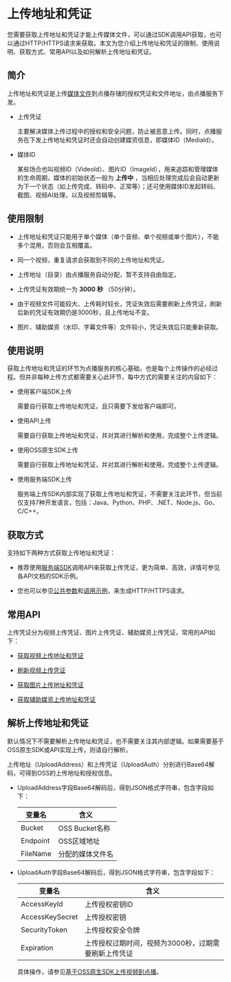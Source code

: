 上传地址和凭证 
============================

您需要获取上传地址和凭证才能上传媒体文件，可以通过SDK调用API获取，也可以通过HTTP/HTTPS请求来获取。本文为您介绍上传地址和凭证的限制、使用说明、获取方式、常用API以及如何解析上传地址和凭证。

简介 
-----------------------

上传地址和凭证是上传[媒体文件](/intl.zh-CN/开发指南/媒体上传/概述.md)到点播存储的授权凭证和文件地址，由点播服务下发。

* 上传凭证

  主要解决媒体上传过程中的授权和安全问题，防止被恶意上传。同时，点播服务在下发上传地址和凭证时还会自动创建媒资信息，即媒体ID（MediaId）。
  




<!-- -->

* 媒体ID

  某些场合也叫视频ID（VideoId）、图片ID（ImageId），用来追踪和管理媒体的生命周期，媒体的初始状态一般为 **上传中** ，当相应处理完成后会自动更新为下一个状态（如上传完成、转码中、正常等）；还可使用媒体ID发起转码、截图、视频AI处理，以及视频剪辑等。
  




使用限制 
-------------------------

* 上传地址和凭证只能用于单个媒体（单个音频、单个视频或单个图片），不能多个混用，否则会互相覆盖。

  

* 同一个视频，重复请求会获取到不同的上传地址和凭证。

  

* 上传地址（目录）由点播服务自动分配，暂不支持自由指定。

  

* 上传凭证有效期统一为 **3000** **秒** （50分钟）。

  

* 由于视频文件可能较大、上传耗时较长，凭证失效后需要刷新上传凭证，刷新后新的凭证有效期仍是3000秒，且上传地址不变。

  

* 图片、辅助媒资（水印、字幕文件等）文件较小，凭证失效后只能重新获取。

  




使用说明 
-------------------------

获取上传地址和凭证的环节为点播服务的核心基础，也是每个上传操作的必经过程。但并非每种上传方式都需要关心此环节，每中方式的需要关注的内容如下：

* 使用客户端SDK上传

  需要自行获取上传地址和凭证，且只需要下发给客户端即可。
  

* 使用API上传

  需要自行获取上传地址和凭证，并对其进行解析和使用，完成整个上传逻辑。
  

* 使用OSS原生SDK上传

  需要自行获取上传地址和凭证，并对其进行解析和使用，完成整个上传逻辑。
  

* 使用服务端SDK上传

  服务端上传SDK内部实现了获取上传地址和凭证，不需要关注此环节，但当前仅支持7种开发语言，包括：Java、Python、PHP、.NET、Node.js、Go、C/C++。
  




获取方式 
-------------------------

支持如下两种方式获取上传地址和凭证：

* 推荐使用[服务端SDK](/intl.zh-CN/服务端SDK/使用说明.md)调用API来获取上传凭证，更为简单、高效，详情可参见各API文档的SDK示例。

  

* 您也可以参见[公共参数](/intl.zh-CN/服务端API/调用方式/公共参数.md)和[调用示例](/intl.zh-CN/服务端API/调用方式/调用示例.md)，来生成HTTP/HTTPS请求。

  




常用API 
--------------------------

上传凭证分为视频上传凭证、图片上传凭证、辅助媒资上传凭证，常用的API如下：

* [获取视频上传地址和凭证](/intl.zh-CN/服务端API/媒体上传/获取视频上传地址和凭证.md)

  

* [刷新视频上传凭证](/intl.zh-CN/服务端API/媒体上传/刷新视频上传凭证.md)

  

* [获取图片上传地址和凭证](/intl.zh-CN/服务端API/媒体上传/获取图片上传地址和凭证.md)

  

* [获取辅助媒资上传地址和凭证](/intl.zh-CN/服务端API/媒体上传/获取辅助媒资上传地址和凭证.md)

  




解析上传地址和凭证 
------------------------------

默认情况下不需要解析上传地址和凭证，也不需要关注其内部逻辑。如果需要基于OSS原生SDK或API实现上传，则请自行解析。

上传地址（UploadAddress）和上传凭证（UploadAuth）分别进行Base64解码，可得到OSS的上传地址和授权信息。

* UploadAddress字段Base64解码后，得到JSON格式字符串，包含字段如下：

  

  |   变量名    |      含义      |
  |----------|--------------|
  | Bucket   | OSS Bucket名称 |
  | Endpoint | OSS区域地址      |
  | FileName | 分配的媒体文件名     |

  

* UploadAuth字段Base64解码后，得到JSON格式字符串，包含字段如下：

  

  |       变量名       |              含义              |
  |-----------------|------------------------------|
  | AccessKeyId     | 上传授权密钥ID                     |
  | AccessKeySecret | 上传授权密钥                       |
  | SecurityToken   | 上传授权安全令牌                     |
  | Expiration      | 上传授权过期时间，视频为3000秒，过期需要刷新上传凭证 |

  

  具体操作，请参见[基于OSS原生SDK上传视频到点播](/intl.zh-CN/最佳实践/基于OSS原生SDK上传视频.md)。
  





